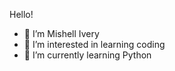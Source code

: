 Hello!

- 👋 I’m Mishell Ivery
- 👀 I’m interested in learning coding
- 🌱 I’m currently learning Python

<!---

comment

--->
